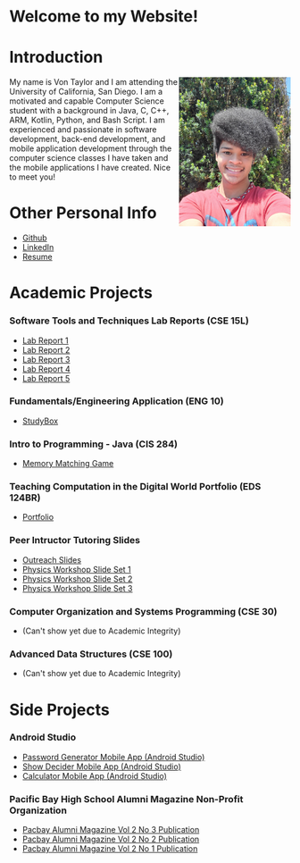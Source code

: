 # Welcome to my Website!
# Introduction
<img src="Other-Resources/me.jpg" width=200 align=right>
My name is Von Taylor and I am attending the University of California, San Diego. I am a motivated and capable Computer Science student with a background in Java, C, C++, ARM, Kotlin, Python, and Bash Script. I am experienced and passionate in software development, back-end development, and mobile application development through the computer science classes I have taken and the mobile applications I have created. Nice to meet you!

# Other Personal Info
- [Github](https://github.com/Von-Taylor)
- [LinkedIn](https://www.linkedin.com/in/von-taylor3/)
- [Resume](https://github.com/Von-Taylor/VonTaylor/blob/main/Other-Resources/Von_Taylor_Resume.pdf)

# Academic Projects
### Software Tools and Techniques Lab Reports (CSE 15L)
- [Lab Report 1](https://von-taylor.github.io/cse15l-lab-reports/lab-report-week-1.html)
- [Lab Report 2](https://von-taylor.github.io/cse15l-lab-reports/lab-report-week-3.html)
- [Lab Report 3](https://von-taylor.github.io/cse15l-lab-reports/lab-report-week-5.html)
- [Lab Report 4](https://von-taylor.github.io/cse15l-lab-reports/lab-report-week-7.html)
- [Lab Report 5](https://von-taylor.github.io/cse15l-lab-reports/lab-report-week-9.html)

### Fundamentals/Engineering Application (ENG 10)
- [StudyBox](https://github.com/Von-Taylor/StudyBox)

### Intro to Programming - Java (CIS 284)
- [Memory Matching Game](https://github.com/Von-Taylor/Memory-Matching-Game)

### Teaching Computation in the Digital World Portfolio (EDS 124BR)
- [Portfolio](https://von-taylor.github.io/Portfolio/)

### Peer Intructor Tutoring Slides
- [Outreach Slides](https://docs.google.com/presentation/d/1IusKmt25851N3LJ9k8SiUwIpQWVht0TRYmyf_BpR034/edit?usp=sharing)
- [Physics Workshop Slide Set 1](https://docs.google.com/presentation/d/119aLb5Oa-UguGx-zsz6Wc6-K9FBB5MQ0CAZ86c-gnLw/edit?usp=sharing)
- [Physics Workshop Slide Set 2](https://docs.google.com/presentation/d/1ELYulQB-N2l5JLZol76tm1K6Gn8qdD1br1kA6XNx9iQ/edit?usp=sharing)
- [Physics Workshop Slide Set 3](https://docs.google.com/presentation/d/1tY2KhB3fndSf9glP2MHZom9-_d6KTFfn_ZqMFIoxkM0/edit?usp=sharing)

### Computer Organization and Systems Programming (CSE 30)
- (Can't show yet due to Academic Integrity)

### Advanced Data Structures (CSE 100)
- (Can't show yet due to Academic Integrity)

# Side Projects
### Android Studio
- [Password Generator Mobile App (Android Studio)](https://github.com/Von-Taylor/Password-Generator)
- [Show Decider Mobile App (Android Studio)](https://github.com/Von-Taylor/Show-Decider)
- [Calculator Mobile App (Android Studio)](https://github.com/Von-Taylor/My-Calculator)

### Pacific Bay High School Alumni Magazine Non-Profit Organization
- [Pacbay Alumni Magazine Vol 2 No 3 Publication](https://www.flipsnack.com/pacbayalumni/vol-2-no-3-pacbay-alumni-magazine.html)
- [Pacbay Alumni Magazine Vol 2 No 2 Publication](https://www.flipsnack.com/pacbayalumni/vol-2-no-2-pacbay-alumni-magazine-1.html)
- [Pacbay Alumni Magazine Vol 2 No 1 Publication](https://www.flipsnack.com/pacbayalumni/pacbay-alumni-magazine-vol-2-no-1.html)
